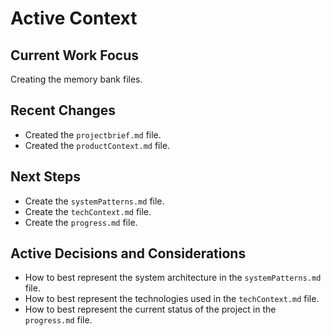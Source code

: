 # Active Context

## Current Work Focus

Creating the memory bank files.

## Recent Changes

*   Created the `projectbrief.md` file.
*   Created the `productContext.md` file.

## Next Steps

*   Create the `systemPatterns.md` file.
*   Create the `techContext.md` file.
*   Create the `progress.md` file.

## Active Decisions and Considerations

*   How to best represent the system architecture in the `systemPatterns.md` file.
*   How to best represent the technologies used in the `techContext.md` file.
*   How to best represent the current status of the project in the `progress.md` file.

